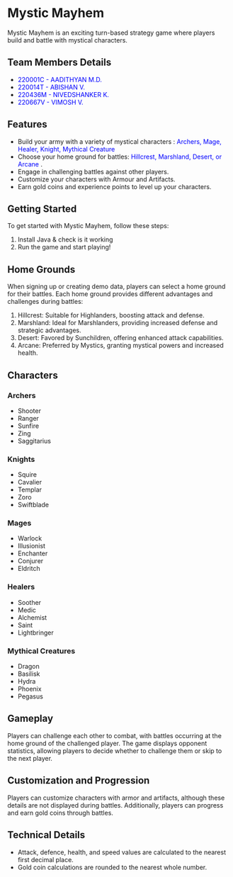 

# Mystic Mayhem

Mystic Mayhem is an exciting turn-based strategy game where players build and battle with mystical characters.

## Team Members Details
- <span style="color:blue">220001C - AADITHYAN M.D.</span> 
- <span style="color:blue">220014T - ABISHAN V.</span> 
- <span style="color:blue">220436M - NIVEDSHANKER K.</span> 
- <span style="color:blue">220667V - VIMOSH V.</span> 

## Features

- Build your army with a variety of mystical characters : <span style="color:blue">Archers, Mage, Healer, Knight, Mythical Creature</span> 
- Choose your home ground for battles: <span style="color:blue">Hillcrest, Marshland, Desert, or Arcane</span> .
- Engage in challenging battles against other players.
- Customize your characters with Armour and Artifacts.
- Earn gold coins and experience points to level up your characters.

## Getting Started

To get started with Mystic Mayhem, follow these steps:

1. Install Java & check is it working
2. Run the game and start playing!

## Home Grounds

When signing up or creating demo data, players can select a home ground for their battles. Each home ground provides different advantages and challenges during battles:

1. Hillcrest: Suitable for Highlanders, boosting attack and defense.
2. Marshland: Ideal for Marshlanders, providing increased defense and strategic advantages.
3. Desert: Favored by Sunchildren, offering enhanced attack capabilities.
4. Arcane: Preferred by Mystics, granting mystical powers and increased health.

## Characters

### Archers
- Shooter
- Ranger
- Sunfire
- Zing
- Saggitarius

### Knights
- Squire
- Cavalier
- Templar
- Zoro
- Swiftblade

### Mages
- Warlock
- Illusionist
- Enchanter
- Conjurer
- Eldritch

### Healers
- Soother
- Medic
- Alchemist
- Saint
- Lightbringer

### Mythical Creatures
- Dragon
- Basilisk
- Hydra
- Phoenix
- Pegasus

  
## Gameplay
Players can challenge each other to combat, with battles occurring at the home ground of the challenged player. The game displays opponent statistics, allowing players to decide whether to challenge them or skip to the next player.

## Customization and Progression
Players can customize characters with armor and artifacts, although these details are not displayed during battles. Additionally, players can progress and earn gold coins through battles.

## Technical Details
- Attack, defence, health, and speed values are calculated to the nearest first decimal place.
- Gold coin calculations are rounded to the nearest whole number.

